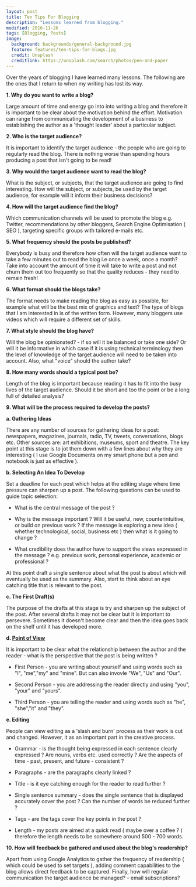 ```yaml
---
layout: post
title: Ten Tips For Blogging
description: "Lessons learned from blogging."
modified: 2016-11-26
tags: [Blogging, Posts]
image:
  background: backgrounds/general-background.jpg
  feature: features/ten-tips-for-blogs.jpg
  credit: Unsplash
  creditlink: https://unsplash.com/search/photos/pen-and-paper
---
```


<p>
Over the years of blogging I have learned many lessons. The following are the ones that I return to when my writing has lost its way.
</p>

<b>1. Why do you want to write a blog?</b>

Large amount of time and energy go into into writing a blog and therefore it is important to be clear about the motivation behind the effort. Motivation can range from communicating the development of a business to establishing the author as a 'thought leader' about a particular subject.

<b>2. Who is the target audience?</b>

It is important to identify the target audience - the people who are going to regularly read the blog. There is nothing worse than spending hours producing a post that isn't going to be read!

<b>3. Why would the target audience want to read the blog?</b>

What is the subject, or subjects, that the target audience are going to find interesting. How will the subject, or subjects, be used by the target audience, for example will it inform their business decisions?

<b>4. How will the target audience find the blog?</b>

Which communication channels will be used to promote the blog e.g. Twitter, recommendations by other bloggers, Search Engine Optimisation ( SEO ), targeting specific groups with tailored e-mails etc.

<b>5. What frequency should the posts be published?</b>

Everybody is busy and therefore how often will the target audience want to take a few minutes out to read the blog i.e once a week, once a month? Take into account the amount of time it will take to write a post and not churn them out too frequently so that the quality reduces - they need to remain fresh!

<b>6. What format should the blogs take? </b>

The format needs to make reading the blog as easy as possible, for example what will be the best mix of graphics and text? The type of blogs that I am interested in is of the written form. However, many bloggers use videos which will require a different set of skills.

<b>7. What style should the blog have?</b>

Will the blog be opinionated? - if so will it be balanced or take one side? Or will it be informative in which case if it is using technical terminology then the level of knowledge of the target audience will need to be taken into account. Also, what "voice" should the author take?

<b>8. How many words should a typical post be?</b>

Length of the blog is important because reading it has to fit into the busy lives of the target audience. Should it be short and too the point or be a long full of detailed analysis?

<b>9. What will be the process required to develop the posts?</b>

<b>a. Gathering Ideas</b>

There are any number of sources for gathering ideas for a post: newspapers, magazines, journals, radio, TV, tweets, conversations, blogs etc. Other sources are:  art exhibitions, museums, sport and theatre. The key point at this stage is to jot them down with a few lines about why they are interesting ( I use Google Documents on my smart phone but a pen and notebook is just as effective ).

<b>b. Selecting An Idea To Develop</b>

Set a deadline for each post which helps at the editing stage where time pressure can sharpen up a post. The following questions can be used to guide topic selection:

- What is the central message of the post ?

- Why is the message important ? Will it be useful, new, counterintuitive, or build on previous work ? If the message is exploring a new idea ( whether technological, social, business etc ) then what is it going to change ?

- What credibility does the author have to support the views expressed in the message ? e.g. previous work, personal experience, academic or professional ?

At this point draft a single sentence about what the post is about which will eventually be used as the summary. Also, start to think about an eye catching title that is relevant to the post.

<b>c. The First Draft(s)</b>

The purpose of the drafts at this stage is try and sharpen up the subject of the post. After several drafts it may not be clear but it is important to persevere. Sometimes it doesn't become clear and then the idea goes back on the shelf until it has developed more.

<b>d. [Point of View](http://www.bbc.co.uk/bitesize/ks3/english/reading/character/revision/5/)</b>

It is important to be clear what the relationship between the author and the reader - what is the perspective that the post is being written ?

- First Person - you are writing about yourself and using words such as "I", "me","my" and "mine". But can also invovle "We", "Us" and "Our".

- Second Person - you are addressing the reader directly and using "you", "your" and "yours".


- Third Person - you are telling the reader and using words such as "he", "she","it" and "they".

<b>e. Editing</b>

People can view editing as a 'slash and burn' process as their work is cut and changed. However, it as an important part in the creative process.

- Grammar - is the thought being expressed in each sentence clearly expressed ? Are nouns, verbs etc. used correctly ? Are the aspects of time - past, present, and future - consistent ?

- Paragraphs - are the paragraphs clearly linked ?

- Title - is it eye catching enough for the reader to read further ?

- Single sentence summary - does the single sentence that is displayed accurately cover the post ? Can the number of words be reduced further ?

- Tags - are the tags cover the key points in the post ?

- Length - my posts are aimed at a quick read ( maybe over a coffee ? ) therefore the length needs to be somewhere around 500 - 700 words.

<b>10. How will feedback be gathered and used about the blog's readership?</b>

Apart from using Google Analytics to gather the frequency of readership ( which could be used to set targets ), adding comment capabilities to the blog allows direct feedback to be captured. Finally, how will regular communication the target audience be managed? - email subscriptions?
